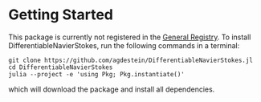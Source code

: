 # Getting Started

This package is currently not registered in the [General
Registry](https://github.com/JuliaRegistries/General). To install
DifferentiableNavierStokes, run the following commands in a terminal:

```
git clone https://github.com/agdestein/DifferentiableNavierStokes.jl
cd DifferentiableNavierStokes
julia --project -e 'using Pkg; Pkg.instantiate()'
```

which will download the package and install all dependencies.
